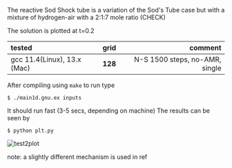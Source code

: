 
The reactive Sod Shock tube is a variation of the Sod's Tube case but with a
 mixture of hydrogen-air  with a 2:1:7 mole ratio (CHECK)

The solution is plotted at t=0.2

tested       |      grid     | comment
:----------- |:-------------:| -----------:
gcc 11.4(Linux), 13.x (Mac)       | **128**        |  N-S 1500 steps, no-AMR, single



After compiling using `make` to run type
```
$ ./main1d.gnu.ex inputs
```
It should run fast (3-5 secs, depending on machine)
The results can be seen by 

```
$ python plt.py
```

![test2plot](images/test2_ref.png)


 note: a slightly different mechanism is used in ref



